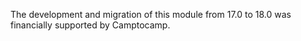 The development and migration of this module from 17.0 to 18.0 was financially supported by Camptocamp.

